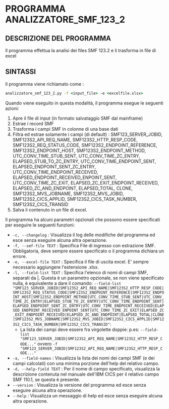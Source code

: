 # PROGRAMMA ANALIZZATORE_SMF_123_2

## DESCRIZIONE DEL PROGRAMMA

Il programma effettua la analisi dei files SMF 123.2 e li trasforma in file di excel

## SINTASSI

Il programma viene richiamato come : 

```cmd
analizzatore_smf_123_2.py -f <input_file> -e <excelfile.xlsx>
```

Quando viene eseguito in questa modalità, il programma esegue le seguenti azioni:

1. Apre il file di input (in formato salvataggio SMF dal mainframe)
2. Estrae i record SMF
3. Trasforma i campi SMF in colonne di una base dati
4. Filtra ed estrae solamente i campi (di default) : SMF123_SERVER_JOBID, SMF123S2_API_REQ_NAME, SMF123S2_HTTP_RESP_CODE, SMF123S2_REQ_STATUS_CODE, SMF123S2_ENDPOINT_REFERENCE, SMF123S2_ENDPOINT_HOST, SMF123S2_ENDPOINT_METHOD, UTC_CONV_TIME_STUB_SENT, UTC_CONV_TIME_ZC_ENTRY, ELAPSED_STUB_TO_ZC_ENTRY, UTC_CONV_TIME_ENDPOINT_SENT, ELAPSED_ENDPOINT_SENT_ZC_ENTRY, UTC_CONV_TIME_ENDPOINT_RECEIVED, ELAPSED_ENDPOINT_RECEIVED_ENPOINT_SENT, UTC_CONV_TIME_ZC_EXIT, ELAPSED_ZC_EXIT_ENDPOINT_RECEIVED, ELAPSED_ZC_AND_ENDPOINT, ELAPSED_TOTAL, CLONE, SMF123S2_MVS_JOBNAME, SMF123S2_MVS_JOBID, SMF123S2_CICS_APPLID, SMF123S2_CICS_TASK_NUMBER, SMF123S2_CICS_TRANSID
5. Salva il contenuto in un file di excel.

Il programma ha alcuni parametri opzionali che possono essere specificati per eseguire le seguenti funzioni: 

- `-c, --changelog` : Visualizza il log delle modifiche del programma ed esce senza
  eseguire alcuna altra operazione.
- `-f, --smf-file TEXT` : Specifica File di ingresso con estrazione SMF. Obbligatoria, deve
  sempre essere specificato o il programma dichiara un errore.
- `-e, --excel-file TEXT` : Specifica il file di uscita excel. E' sempre necessario aggiungere 
l'estensione .xlsx.
- `-l, --field-list TEXT` : Specifica l'elenco di nomi di campi SMF, separati da |. Questa 
è un parametro opzionale, se non viene specificato nulla, è equivalente a dare il comando:
  `--field-list "SMF123_SERVER_JOBID|SMF123S2_API_REQ_NAME|SMF123S2_HTTP_RESP_CODE|SMF123S2_REQ_STATUS_CODE|SMF123S2_ENDPOINT_REFERENCE|SMF123S2_ENDPOINT_HOST|SMF123S2_ENDPOINT_METHOD|UTC_CONV_TIME_STUB_SENT|UTC_CONV_TIME_ZC_ENTRY|ELAPSED_STUB_TO_ZC_ENTRY|UTC_CONV_TIME_ENDPOINT_SENT|ELAPSED_ENDPOINT_SENT_ZC_ENTRY|UTC_CONV_TIME_ENDPOINT_RECEIVED|ELAPSED_ENDPOINT_RECEIVED_ENPOINT_SENT|UTC_CONV_TIME_ZC_EXIT|ELAPSED_ZC_EXIT_ENDPOINT_RECEIVED|ELAPSED_ZC_AND_ENDPOINT|ELAPSED_TOTAL|CLONE|SMF123S2_MVS_JOBNAME|SMF123S2_MVS_JOBID|SMF123S2_CICS_APPLID|SMF123S2_CICS_TASK_NUMBER|SMF123S2_CICS_TRANSID"`:
  - La lista dei campi deve essere fra virgolette doppie: p.es:
  `--field-list "SMF123_SERVER_JOBID|SMF123S2_API_REQ_NAME|SMF123S2_HTTP_RESP_CODE..."` ovvero `-f "SMF123_SERVER_JOBID|SMF123S2_API_REQ_NAME|SMF123S2_HTTP_RESP_CODE..."`
- `-a, --field-names` : Visualizza la lista dei nomi dei campi SMF (e dei campi calcolati) con 
  una minima porzione dell'help del relativo campo.
- `-d, --help-field TEXT` : Per il nome di campo specificato, visualizza la descrizione contenuta 
  nel manuale dell'IBM CICS per il relativo campo SMF 110.1, se questa è presente.
- `--version` : Visualizza la versione del programma ed esce senza eseguire alcuna altra operazione.
- `--help` : Visualizza un messaggio di help ed esce senza eseguire alcuna altra operazione.
